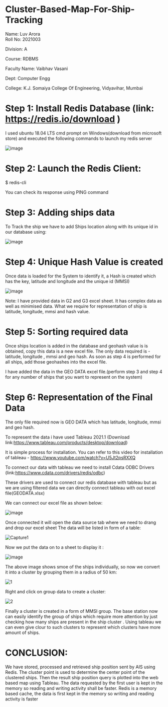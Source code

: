 # Cluster-Based-Map-For-Ship-Tracking
Name: Luv Arora   
Roll No: 2021003 

Division: A

Course: RDBMS

Faculty Name: Vaibhav Vasani

Dept: Computer Engg

College: K.J. Somaiya College Of Engineering, Vidyavihar, Mumbai

# **Step 1**: Install Redis Database (link: https://redis.io/download )

I used ubuntu 18.04 LTS cmd prompt on Windows(download from microsoft store) and executed the following commands to launch my redis server

![image](https://user-images.githubusercontent.com/81869471/115849322-65f0aa80-a442-11eb-97b0-4f452d7cc5ce.png)

# **Step 2**: Launch the Redis Client:

$ redis-cli

You can check its response using PING command

# **Step 3**: Adding ships data

To Track the ship we have to add Ships location along with its unique id in our database using:

![image](https://user-images.githubusercontent.com/81869471/115852178-6c345600-a445-11eb-91fc-00cb43814266.png)

# **Step 4**: Unique Hash Value is created

Once data is loaded for the System to identify it, a Hash is created which has the key, latitude and longitude and the unique id (MMSI)

![image](https://user-images.githubusercontent.com/81869471/115852416-b0275b00-a445-11eb-9c77-183c3619374e.png)

Note:
I have provided data in G2 and G3 excel sheet. It has complex data as well as minimised data.
What we require for representation of ship is latitude, longitude, mmsi and hash value.

# **Step 5**: Sorting required data

Once ships location is added in the database and geohash value is is obtained, copy this data is a new excel file.
The only data required is - latitude, longitude , mmsi and geo hash.
As soon as step 4 is performed for all ships, add those geohashes into the excel file.

I have added the data in the GEO DATA excel file.(perform step 3 and step 4 for any number of ships that you want to represent on the system) 

# **Step 6**: Representation of the Final Data

The only file required now is GEO DATA which has latitude, longitude, mmsi and geo hash.

To represent the data i have used Tableau 2021.1 (Download link:https://www.tableau.com/products/desktop/download)

It is simple process for installation. You can refer to this video for installation of tableau - https://www.youtube.com/watch?v=U5Jt2psRXXQ

To connect our data with tableau we need to install Cdata ODBC Drivers (link:https://www.cdata.com/drivers/redis/odbc)

These drivers are used to connect our redis database with tableau but as we are using filtered data we can directly connect tableau with out excel file(GEODATA.xlsx)

We can connect our excel file as shown below:

![image](https://user-images.githubusercontent.com/81869471/115988693-7dfa3280-a5d8-11eb-96c2-2f5c6609b17d.png)

Once connected it will open the data source tab where we need to drang and drop our excel sheet
The data will be listed in form of a table:

![Capture1](https://user-images.githubusercontent.com/81869471/115989009-b6e6d700-a5d9-11eb-878f-bbe06ae5cd74.PNG)

Now we put the data on to a sheet to display it :

![image](https://user-images.githubusercontent.com/81869471/116189937-5bd2f280-a747-11eb-8ce6-369a8c237c0a.png)

The above image shows smoe of the ships individually, so now we convert it into a cluster by grouping them in a radius of 50 km:

![1](https://user-images.githubusercontent.com/81869471/116190160-c08e4d00-a747-11eb-9f4c-475f9bec8d23.png)

Right and click on group data to create a cluster:

![2](https://user-images.githubusercontent.com/81869471/116190269-f29faf00-a747-11eb-9e76-e1e26a7efe40.png)

Finally a cluster is created in a form of MMSI group. The base station now can easily identify the group of ships which require more attention by just checking how many ships are present in the ship cluster . Using tableau we can even give clour to such clusters to represent which clusters have more amount of ships.

# CONCLUSION:
We have stored, processed and retrieved ship position sent by AIS using Redis. The cluster point is used to determine the center point of the clustered ships. Then the result ship position query is plotted into the web based map using Tableau. The data requested by the first user is kept in the memory so reading and writing activity shall be faster. Redis is a memory based cache, the data is first kept in the memory so writing and reading activity is faster



